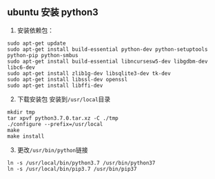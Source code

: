 ## ubuntu 安装 python3
1. 安装依赖包：
```shell
sudo apt-get update
sudo apt-get install build-essential python-dev python-setuptools python-pip python-smbus
sudo apt-get install build-essential libncursesw5-dev libgdbm-dev libc6-dev
sudo apt-get install zlib1g-dev libsqlite3-dev tk-dev
sudo apt-get install libssl-dev openssl
sudo apt-get install libffi-dev
```
2. 下载安装包
安装到`/usr/local`目录
```shell
mkdir tmp
tar xpvf python3.7.0.tar.xz -C ./tmp
./configure --prefix=/usr/local
make
make install
```
3. 更改`/usr/bin/python`链接
```shell
ln -s /usr/local/bin/python3.7 /usr/bin/python37
ln -s /usr/local/bin/pip3.7 /usr/bin/pip37
```

